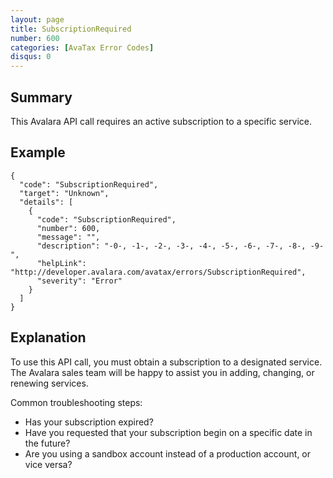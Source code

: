 ```yaml
---
layout: page
title: SubscriptionRequired
number: 600
categories: [AvaTax Error Codes]
disqus: 0
---
```


## Summary

This Avalara API call requires an active subscription to a specific service.

## Example

    {
      "code": "SubscriptionRequired",
      "target": "Unknown",
      "details": [
        {
          "code": "SubscriptionRequired",
          "number": 600,
          "message": "",
          "description": "-0-, -1-, -2-, -3-, -4-, -5-, -6-, -7-, -8-, -9-",
          "helpLink": "http://developer.avalara.com/avatax/errors/SubscriptionRequired",
          "severity": "Error"
        }
      ]
    }

## Explanation

To use this API call, you must obtain a subscription to a designated service.  The Avalara sales team will be happy to assist you in adding, changing, or renewing services.

Common troubleshooting steps:
* Has your subscription expired?
* Have you requested that your subscription begin on a specific date in the future?
* Are you using a sandbox account instead of a production account, or vice versa?
